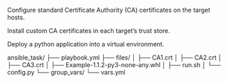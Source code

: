  Configure standard Certificate Authority (CA) certificates on the target hosts.



 
 Install custom CA certificates in each target’s trust store.


 
 Deploy a python application into a virtual environment.






ansible_task/
├── playbook.yml
├── files/
│   ├── CA1.crt
│   ├── CA2.crt
│   ├── CA3.crt
│   ├── Example-1.1.2-py3-none-any.whl
│   ├── run.sh
│   └── config.py
└── group_vars/
    └── vars.yml
